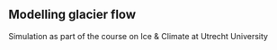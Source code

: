 ## Modelling glacier flow 

Simulation as part of the course on Ice & Climate at Utrecht University
